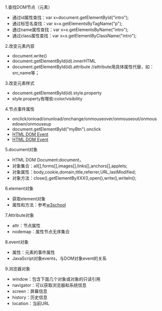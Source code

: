 1.查找DOM节点（元素）
 - 通过id属性查找：var x=document.getElementById("intro");
 - 通过标签名查找：var x=x.getElementsByTagName("p");
 - 通过name属性查找：var x=x.getElementsByName("intro");
 - 通过class属性查找：var x=x.getElementByClassName("intro");
 
2.改变元素内容
 - document.write()
 - document.getElementById(id).innerHTML
 - document.getElementById(id).attribute  //attribute用具体属性代替，如：src,name等；

3.改变元素样式
 - document.getElementById(id).style.property
 - style.property有哪些:color/visibility

4.节点事件属性
 - onclick/onload/onunload/onchange/onmouseover/onmouseout/onmousedown/onmouseup
 - document.getElementById("myBtn").onclick
 - [HTML DOM Event](http://www.w3school.com.cn/jsref/dom_obj_event.asp)
 - <a href="http://www.w3school.com.cn/jsref/dom_obj_event.asp" target="_blank">HTML DOM Event</a>
 
5.document对象
 - HTML DOM Document:document，
 - 对象集合：all[],forms[],images[],links[],anchors[],applets;
 - 对象属性：body,cookie,domain,title,referrer,URL,lastModified;
 - 对象方法：close(),getElementByXXX(),open(),write(),writeln();
 
6.element对象
 - 获取element对象
 - 属性和方法：参考[w3school](http://www.w3school.com.cn/jsref/dom_obj_all.asp)

7.Attribute对象
 - attr：节点属性
 - nodemap：属性节点无序集合
 
8.event对象
 - 属性：元素的事件属性
 - JavaScript对象events，与DOM对象event的关系
 
 9.浏览器对象
  - window：包含下面几个对象或对象的只读引用
  - navigator：可以获取浏览器和系统信息
  - screen：屏幕信息
  - history：历史信息
  - location：当前URL
 
 
